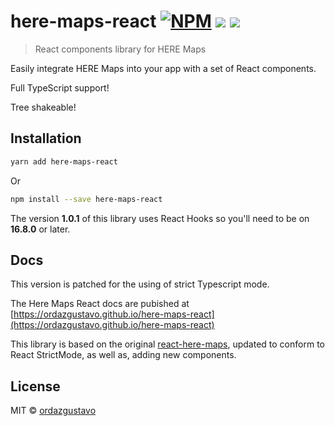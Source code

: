 # here-maps-react [![NPM](https://img.shields.io/npm/v/here-maps-react.svg)](https://www.npmjs.com/package/here-maps-react) ![](https://img.shields.io/github/license/ordazgustavo/here-maps-react.svg) ![](https://badgen.net/bundlephobia/minzip/here-maps-react)

> React components library for HERE Maps

Easily integrate HERE Maps into your app with a set of React components.

Full TypeScript support!

Tree shakeable!

## Installation

```bash
yarn add here-maps-react
```

Or

```bash
npm install --save here-maps-react
```

The version **1.0.1** of this library uses React Hooks so you'll need to be on
**16.8.0** or later.

## Docs

This version is patched for the using of strict Typescript mode.

The Here Maps React docs are pubished at
[https://ordazgustavo.github.io/here-maps-react](https://ordazgustavo.github.io/here-maps-react)

This library is based on the original
[react-here-maps](https://github.com/Josh-ES/react-here-maps), updated to
conform to React StrictMode, as well as, adding new components.

## License

MIT © [ordazgustavo](https://github.com/ordazgustavo)

